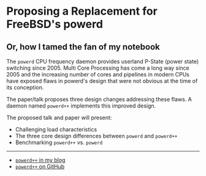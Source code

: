 Proposing a Replacement for FreeBSD's powerd
============================================

Or, how I tamed the fan of my notebook
--------------------------------------

The `powerd` CPU frequency daemon provides userland P-State (power
state) switching since 2005. Multi Core Processing has come a long
way since 2005 and the increasing number of cores and pipelines in 
modern CPUs have exposed flaws in powerd's design that were not obvious
at the time of its conception.

The paper/talk proposes three design changes addressing these flaws.
A daemon named `powerd++` implements this improved design.

The proposed talk and paper will present:

- Challenging load characteristics
- The three core design differences between `powerd` and `powerd++`
- Benchmarking `powerd++` vs. `powerd`

----

- [`powerd++` in my blog](http://angryswarm.blogspot.com/2016/04/powerd-better-cpu-clock-control-for.html)
- [`powerd++` on GitHub](https://github.com/lonkamikaze/powerdxx)


